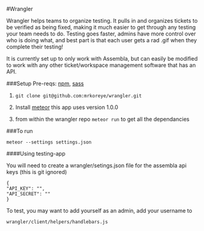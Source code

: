 #Wrangler

Wrangler helps teams to organize testing. It pulls in and organizes tickets to be verified as being fixed, making it much easier to get through any testing your team needs to do. Testing goes faster, admins have more control over who is doing what, and best part is that each user gets a rad .gif when they complete their testing!

It is currently set up to only work with Assembla, but can easily be modified to work with any other ticket/workspace management software that has an API.


###Setup
Pre-reqs:
[npm](https://www.npmjs.org/), [sass](http://sass-lang.com/install)

1) `git clone git@github.com:mrkoreye/wrangler.git`

2) Install
 [meteor](https://www.meteor.com/install) this app uses version 1.0.0

3) from within the wrangler repo `meteor run` to get all the dependancies


###To run
```
meteor --settings settings.json
```
####Using testing-app

You will need to create a wrangler/setings.json file for the assembla api keys (this is git ignored)

```
{
"API_KEY": "",
"API_SECRET": ""
}
```

To test, you may want to add yourself as an admin, add your username to

`wrangler/client/helpers/handlebars.js`

